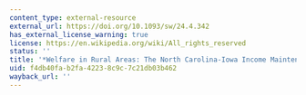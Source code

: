 ```yaml
---
content_type: external-resource
external_url: https://doi.org/10.1093/sw/24.4.342
has_external_license_warning: true
license: https://en.wikipedia.org/wiki/All_rights_reserved
status: ''
title: '*Welfare in Rural Areas: The North Carolina-Iowa Income Maintenance Experiment*'
uid: f4db40fa-b2fa-4223-8c9c-7c21db03b462
wayback_url: ''
---
```

